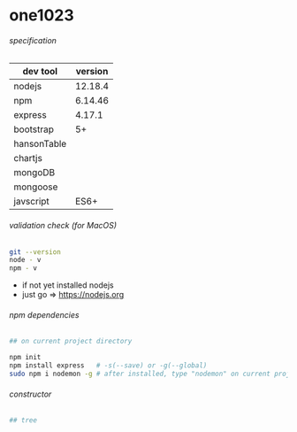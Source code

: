 # one1023
  
###### specification
| dev tool     | version |
| ------------ | ------- |
| nodejs       | 12.18.4 |
| npm          | 6.14.46 |
| express      | 4.17.1  |
| bootstrap    | 5+      |
| hansonTable  |         |
| chartjs      |         |
| mongoDB      |         |
| mongoose     |         |
| javscript    | ES6+    |
  
###### validation check (for MacOS)
```sh
git --version
node - v
npm - v
```
- if not yet installed nodejs
- just go => https://nodejs.org
  
###### npm dependencies
```sh
## on current project directory

npm init 
npm install express   # -s(--save) or -g(--global)
sudo npm i nodemon -g # after installed, type "nodemon" on current project directory
```
  
###### constructor
```sh
## tree
```
  
